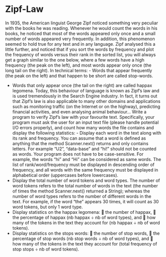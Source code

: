 # Zipf-Law
In 1935, the American linguist George Zipf noticed something very peculiar with the books he was reading. Whenever he would count the words in his books, he noticed that most of the words appeared only once and a small number of words appeared very frequently. In addition, this phenomenon seemed to hold true for any text and in any language. Zipf analysed this a little further, and noticed that if you sort the words by frequency and plot the frequency of words versus their rank in the sorted list, you will always get a graph similar to the one below, where a few words have a high frequency (the peak on the left), and most words appear only once (the long tail on the right).
In technical terms: - Words that appear frequently (the peak on the left) and that happen to be short are called stop-words.
- Words that only appear once (the tail on the right) are called happax legomena.
Today, this behaviour of language is known as Zipf’s law and is used tremendously in the Search Engine industry. In fact, it turns out that Zipf’s law is also applicable to many other domains and applications such as monitoring traffic (on the Internet or on the highway), predicting financial activities, and even analysing animal behaviour... Write a program to verify Zipf’s law with your favourite text. Specifically, your program must ask the user for an input text file (please handle potential I/O errors properly), and count how many words the file contains and display the following statistics: - Display each word in the text along with its rank and frequency. You can assume that a word is defined as anything that the method Scanner.next() returns and only contains letters. For example “U2”, “data-base” and “hi!” should not be counted as words. Your program does not have to be case-sensitive. For example, the words “hi” and “Hi” can be considered as same words. The list of rank/word/frequency must be displayed in descending order of frequency, and all words with the same frequency must be displayed in alphabetical order (uppercases before lowercases).
- Display the total number of word tokens and word types. The number of word tokens refers to the total number of words in the text (the number of times the method Scanner.next() returned a String); whereas the number of word types refers to the number of different words in the text. For example, if the word “the” appears 30 times, it will count as 30 word tokens, but only 1 word type.
- Display statistics on the happax legomena:  the number of happax,  the percentage of happax (nb happax ÷ nb of word types), and  how many of the tokens in the text they account for (nb happax ÷ nb of word tokens).
- Display statistics on the stops words:  the number of stop words,  the percentage of stop words (nb stop words ÷ nb of word types), and  how many of the tokens in the text they account for (total frequency of stop stops ÷ nb of word tokens).
